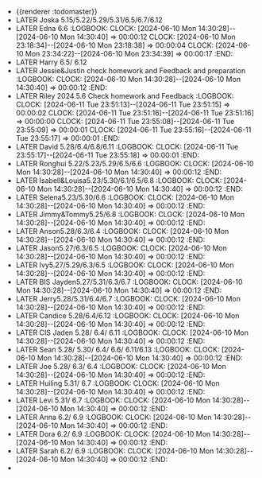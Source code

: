 - {{renderer :todomaster}}
- LATER Joska 5.15/5.22/5.29/5.31/6.5/6.7/6.12
- LATER Edna 6.6
  :LOGBOOK:
  CLOCK: [2024-06-10 Mon 14:30:28]--[2024-06-10 Mon 14:30:40] =>  00:00:12
  CLOCK: [2024-06-10 Mon 23:18:34]--[2024-06-10 Mon 23:18:38] =>  00:00:04
  CLOCK: [2024-06-10 Mon 23:34:22]--[2024-06-10 Mon 23:34:39] =>  00:00:17
  :END:
- LATER Harry 6.5/ 6.12
- LATER Jessie&Justin check homework and Feedback and preparation
  :LOGBOOK:
  CLOCK: [2024-06-10 Mon 14:30:28]--[2024-06-10 Mon 14:30:40] =>  00:00:12
  :END:
- LATER Riley 2024.5.6 Check homework and Feedback
  :LOGBOOK:
  CLOCK: [2024-06-11 Tue 23:51:13]--[2024-06-11 Tue 23:51:15] =>  00:00:02
  CLOCK: [2024-06-11 Tue 23:51:16]--[2024-06-11 Tue 23:51:16] =>  00:00:00
  CLOCK: [2024-06-11 Tue 23:55:08]--[2024-06-11 Tue 23:55:09] =>  00:00:01
  CLOCK: [2024-06-11 Tue 23:55:16]--[2024-06-11 Tue 23:55:17] =>  00:00:01
  :END:
- LATER David 5.28/6.4/6.8/6.11
  :LOGBOOK:
  CLOCK: [2024-06-11 Tue 23:55:17]--[2024-06-11 Tue 23:55:18] =>  00:00:01
  :END:
- LATER Ronghui 5.22/5.23/5.29/6.5/6.6
  :LOGBOOK:
  CLOCK: [2024-06-10 Mon 14:30:28]--[2024-06-10 Mon 14:30:40] =>  00:00:12
  :END:
- LATER Isabell&Louisa5.23/5.30/6.1/6.5/6.8
  :LOGBOOK:
  CLOCK: [2024-06-10 Mon 14:30:28]--[2024-06-10 Mon 14:30:40] =>  00:00:12
  :END:
- LATER Selena5.23/5.30/6.6
  :LOGBOOK:
  CLOCK: [2024-06-10 Mon 14:30:28]--[2024-06-10 Mon 14:30:40] =>  00:00:12
  :END:
- LATER Jimmy&Tommy5.25/6.8
  :LOGBOOK:
  CLOCK: [2024-06-10 Mon 14:30:28]--[2024-06-10 Mon 14:30:40] =>  00:00:12
  :END:
- LATER Anson5.28/6.3/6.4
  :LOGBOOK:
  CLOCK: [2024-06-10 Mon 14:30:28]--[2024-06-10 Mon 14:30:40] =>  00:00:12
  :END:
- LATER Jason5.27/6.3/6.5
  :LOGBOOK:
  CLOCK: [2024-06-10 Mon 14:30:28]--[2024-06-10 Mon 14:30:40] =>  00:00:12
  :END:
- LATER Ivy5.27/5.29/6.3/6.5
  :LOGBOOK:
  CLOCK: [2024-06-10 Mon 14:30:28]--[2024-06-10 Mon 14:30:40] =>  00:00:12
  :END:
- LATER BIS Jayden5.27/5.31/6.3/6.7
  :LOGBOOK:
  CLOCK: [2024-06-10 Mon 14:30:28]--[2024-06-10 Mon 14:30:40] =>  00:00:12
  :END:
- LATER Jerry5.28/5.31/6.4/6.7
  :LOGBOOK:
  CLOCK: [2024-06-10 Mon 14:30:28]--[2024-06-10 Mon 14:30:40] =>  00:00:12
  :END:
- LATER Candice 5.28/6.4/6.12
  :LOGBOOK:
  CLOCK: [2024-06-10 Mon 14:30:28]--[2024-06-10 Mon 14:30:40] =>  00:00:12
  :END:
- LATER CIS Jaden 5.28/ 6.4/ 6.11
  :LOGBOOK:
  CLOCK: [2024-06-10 Mon 14:30:28]--[2024-06-10 Mon 14:30:40] =>  00:00:12
  :END:
- LATER Sean 5.28/ 5.30/ 6.4/ 6.6/ 6.11/6.13
  :LOGBOOK:
  CLOCK: [2024-06-10 Mon 14:30:28]--[2024-06-10 Mon 14:30:40] =>  00:00:12
  :END:
- LATER Joe 5.28/ 6.3/ 6.4
  :LOGBOOK:
  CLOCK: [2024-06-10 Mon 14:30:28]--[2024-06-10 Mon 14:30:40] =>  00:00:12
  :END:
- LATER Huiling 5.31/ 6.7
  :LOGBOOK:
  CLOCK: [2024-06-10 Mon 14:30:28]--[2024-06-10 Mon 14:30:40] =>  00:00:12
  :END:
- LATER Levi 5.31/ 6.7
  :LOGBOOK:
  CLOCK: [2024-06-10 Mon 14:30:28]--[2024-06-10 Mon 14:30:40] =>  00:00:12
  :END:
- LATER Anna 6.2/ 6.9
  :LOGBOOK:
  CLOCK: [2024-06-10 Mon 14:30:28]--[2024-06-10 Mon 14:30:40] =>  00:00:12
  :END:
- LATER Dora 6.2/ 6.9
  :LOGBOOK:
  CLOCK: [2024-06-10 Mon 14:30:28]--[2024-06-10 Mon 14:30:40] =>  00:00:12
  :END:
- LATER Sarah 6.2/ 6.9
  :LOGBOOK:
  CLOCK: [2024-06-10 Mon 14:30:28]--[2024-06-10 Mon 14:30:40] =>  00:00:12
  :END:
-